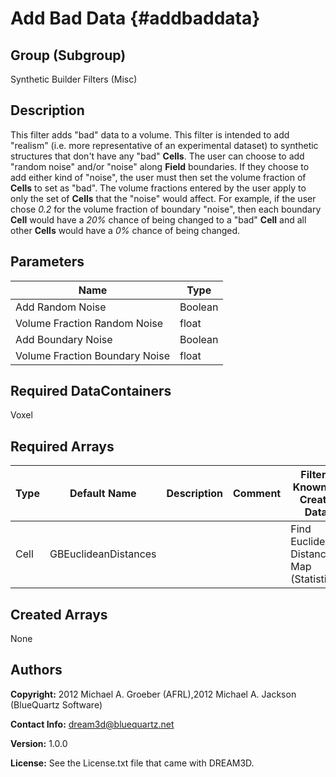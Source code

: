 
Add Bad Data {#addbaddata}
======

## Group (Subgroup) ##
Synthetic Builder Filters (Misc)

## Description ##
This filter adds "bad" data to a volume.  This filter is intended to add "realism" (i.e. more representative of an experimental dataset) to synthetic structures that don't have any "bad" **Cells**.  The user can choose to add "random noise" and/or "noise" along **Field** boundaries.  If they choose to add either kind of "noise", the user must then set the volume fraction of **Cells** to set as "bad".  The volume fractions entered by the user apply to only the set of **Cells** that the "noise" would affect.  For example, if the user chose *0.2* for the volume fraction of boundary "noise", then each boundary **Cell** would have a *20%* chance of being changed to a "bad" **Cell** and all other **Cells** would have a *0%* chance of being changed.


## Parameters ##
| Name | Type |
|------|------|
| Add Random Noise | Boolean |
| Volume Fraction Random Noise | float |
| Add Boundary Noise | Boolean |
| Volume Fraction Boundary Noise | float |

## Required DataContainers ##
Voxel

## Required Arrays ##

| Type | Default Name | Description | Comment | Filters Known to Create Data
|------|--------------|-------------|---------|-----|
| Cell | GBEuclideanDistances |  |  | Find Euclidean Distance Map (Statistics) |

## Created Arrays ##
None

## Authors ##

**Copyright:** 2012 Michael A. Groeber (AFRL),2012 Michael A. Jackson (BlueQuartz Software)

**Contact Info:** dream3d@bluequartz.net

**Version:** 1.0.0

**License:**  See the License.txt file that came with DREAM3D.



